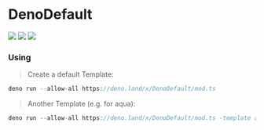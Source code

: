 # DenoDefault

<p>
<img src="https://img.shields.io/badge/Deno-%5E1.3.2-green?style=for-the-badge&logo=deno">
<img src="https://img.shields.io/badge/TypeScript-007ACC?style=for-the-badge&logo=typescript&logoColor=white">
<img src="https://img.shields.io/badge/Maintained%3F-yes-green?style=for-the-badge">
</p>

### Using
> Create a default Template:
```ts
deno run --allow-all https://deno.land/x/DenoDefault/mod.ts
```

> Another Template (e.g. for aqua):
```ts
deno run --allow-all https://deno.land/x/DenoDefault/mod.ts -template aqua
```
